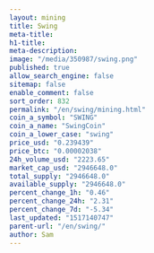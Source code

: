 ```yaml
---
layout: mining
title: Swing
meta-title: 
h1-title: 
meta-description: 
image: "/media/350987/swing.png"
published: true
allow_search_engine: false
sitemap: false
enable_comment: false
sort_order: 832
permalink: "/en/swing/mining.html"
coin_a_symbol: "SWING"
coin_a_name: "SwingCoin"
coin_a_lower_case: "swing"
price_usd: "0.239439"
price_btc: "0.00002038"
24h_volume_usd: "2223.65"
market_cap_usd: "2946648.0"
total_supply: "2946648.0"
available_supply: "2946648.0"
percent_change_1h: "0.46"
percent_change_24h: "2.31"
percent_change_7d: "-5.34"
last_updated: "1517140747"
parent-url: "/en/swing/"
author: Sam
---
```


